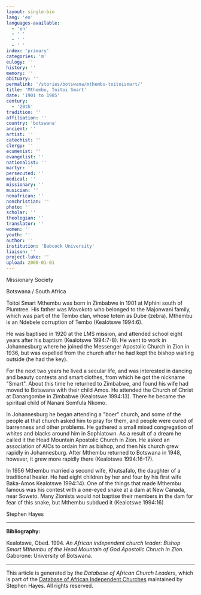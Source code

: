 ```yaml
---
layout: single-bio
lang: 'en'
languages-available:
  - 'en'
  - ' '
  - ' '
  - ' '
index: 'primary'
categories: 'm'
eulogy: ''
history: ''
memory: ''
obituary: ''
permalink: '/stories/botswana/mthembu-toitoismart/'
title: 'Mthembu, Toitoi Smart'
date: '1901 to 1985'
century:
  - '20th'
tradition: ''
affiliation: ''
country: 'botswana'
ancient: ''
artist: ''
catechist: ''
clergy: ''
ecumenist: ''
evangelist: ''
nationalist: ''
martyr: ''
persecuted: ''
medical: ''
missionary: ''
musician: ''
nonafrican: ''
nonchristian: ''
photo: ''
scholar: ''
theologian: ''
translator: ''
women: ''
youth: ''
author: ''
institution: 'Babcock University'
liaison: ''
project-luke: ''
upload: 2000-01-01
---
```


Missionary Society

Botswana / South Africa

Toitoi Smart Mthembu was born in Zimbabwe in 1901 at Mphini
south of Plumtree. His father was Mavokoto who belonged to the Majonwani family,
which was part of the Tembo clan, whose totem as Dube (zebra). Mthembu is an
Ndebele corruption of Tembo (Kealotswe 1994:6).

He was baptised in 1920 at the LMS mission, and attended school eight years
after his baptism (Kealotswe 1994:7-8). He went to work in Johannesburg where he
joined the Messenger Apostolic Church in Zion in 1936, but was expelled from the
church after he had kept the bishop waiting outside (he had the key).

For the next two years he lived a secular life, and was interested in dancing
and beauty contests and smart clothes, from which he got the nickname "Smart".
About this time he returned to Zimbabwe, and found his wife had moved to
Botswana with their child Amos. He attended the Church of Christ at
Danangombe in Zimbabwe (Kealotswe 1994:13). There he became the spiritual child
of Nanani Somfula Nkomo.

In Johannesburg he began attending a "boer" church, and some of the people at
that church asked him to pray for them, and people were cured of barrenness and
other problems. He gathered a small mixed congregation of whites and blacks
around him in Sophiatown. As a result of a dream he called it the Head Mountain
Apostolic Church in Zion. He asked an association of AICs to ordain him as
bishop, and then his church grew rapidly in Johannesburg. After Mthembu returned
to Botswana in 1948, however, it grew more rapidly there (Kealotswe 1994:16-17).

In 1956 Mthembu married a second wife, Khutsafalo, the daughter of a
traditional healer. He had eight children by her and four by his first wife
Baka-Amos Kealotswe 1994:14). One of the things that made Mthembu famous was his
contest with a one-eyed snake at a dam at New Canada, near Soweto. Many Zionists
would not baptise their members in the dam for fear of this snake, but Mthembu
subdued it (Kealotswe 1994:16)

Stephen Hayes

---

**Bibliography:**

Kealotswe, Obed. 1994. *An African independent church
leader: Bishop Smart Mthembu of the Head Mountain of God Apostolic Chruch in
Zion*. Gaborone: University of Botswana.

---

This article is generated by the *Database of African
Church Leaders*, which is part of the [Database of African Independent Churches](http://www.geocities.com/missionalia/aicdb.htm) maintained by Stephen Hayes. All rights reserved.
